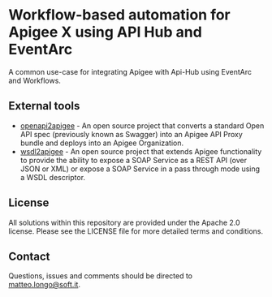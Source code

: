 # Workflow-based automation for Apigee X using API Hub and EventArc

A common use-case for integrating Apigee with Api-Hub using EventArc and Workflows.

## External tools

- [openapi2apigee](https://github.com/apigee/openapi2apigee) - An open source project that converts a standard Open API spec (previously known as Swagger) into an Apigee API Proxy bundle and deploys into an Apigee Organization. 
- [wsdl2apigee](https://github.com/apigee/wsdl2apigee) - An open source project that extends Apigee functionality to provide the ability to expose a SOAP Service as a REST API (over JSON or XML) or
expose a SOAP Service in a pass through mode using a WSDL descriptor.

## License

All solutions within this repository are provided under the Apache 2.0 license. Please see the LICENSE file for more detailed terms and conditions.

## Contact
Questions, issues and comments should be directed to
[matteo.longo@soft.it](mailto:matteo.longo@soft.it).
